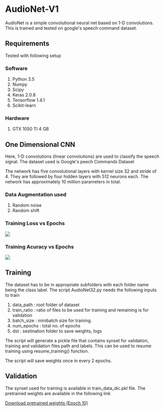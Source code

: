 # AudioNet-V1
AudioNet is a simple convolutional neural net based on 1-D convolutions. This is trained and tested on google's speech command dataset.

## Requirements

Tested with following setup

### Software
1) Python 3.5
2) Numpy
3) Scipy
4) Keras 2.0.8
5) Tensorflow 1.4.1
6) Scikit-learn

### Hardware

1) GTX 1050 TI 4 GB

## One Dimensional CNN
Here, 1-D convolutions (linear convolutions) are used to classify the speech signal. The dataset used is Google's peech Commands Dataset

The network has five convolutional layers with kernel size 32 and stride of 4. They are followed by four hidden layers with 512 neurons each. The network has approximately 10 million parameters in total.

### Data Augmentation used

1) Random noise
2) Random shift

### Training Loss vs Epochs

![](https://github.com/vj-1988/AudioNet-V1/blob/master/Images/training_loss.png)

### Training Acuracy vs Epochs

![](https://github.com/vj-1988/AudioNet-V1/blob/master/Images/training_accuracy.png)


## Training 

The dataset has to be in appropriate subfolders with each folder name being the class label. The script AudioNet32.py needs the following inputs to train

1) data_path : root folder of dataset
2) train_ratio : ratio of files to be used for training and remaining is for validation
3) batch_size : minibatch size for training.
4) num_epochs : total no. of epochs
5) dst : sestination folder to save weights, logs

The script will generate a pickle file that contains synset for validation, training and validation files path and labels. This can be used to resume training using resume_training() function.

The script will save weights once in every 2 epochs.

## Validation

The synset used for training is available in train_data_dic.pkl file. The pretrained weights are available in the following link

[Download pretrained weights (Epoch 10)](https://drive.google.com/file/d/1vrfeXhtb8mRiLI1ja3Ep80M-zv9a-IVw/view?usp=sharing)


